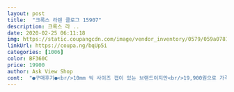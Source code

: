 ```yaml
---
layout: post 
title:  "크록스 라렌 클로그 15907" 
description: 크록스 라 ..
date: 2020-02-25 06:11:18 
img: https://static.coupangcdn.com/image/vendor_inventory/0579/059a078123cda40e20b9e9d14ef15c3317e69e55c7f59d2a12f31d07d1b5.jpg 
linkUrl: https://coupa.ng/bqUp5i 
categories: [1006] 
color: BF360C 
price: 19900 
author: Ask View Shop 
cont:  "●구매후기●<br/>10mm 씩 사이즈 갭이 있는 브랜드이지만<br/>19,900원으로 가격변동이 꽤 있는편입니다.<br/><br/>[ * 저만의 생각이 담긴 주관적 후기이다보니<br/>ㅎㅎㅎㅎㅎㅎㅎㅎㅎ<br/>가격이 낮았으면 몇개 더 구입하고싶었는데<br/>가장 상단에 있는 후기나 좋은글만 보고 구매하기보다는<br/>고민많았는데 오히려 많이 컸을듯합니다.<br/><br/>관절이나 발바닥 통증은 절반 이상 감소했어요^^<br/>그 사이 가격이 4천원이나 올랐어요.<br/><br/>그래도 조금 큰 감이 있어 스머펫같아요 ㅎㅎ<br/>그래서 240이 좋지만 그럼 또 발볼이 안맞고.<br/><br/>그러니 상품평 이거저거 많이 읽어보셔서<br/>근데 이 제품은 240 딱 맞게 주문해서 신었는데<br/>너무도 편하고 좋은 샌들이네요.<br/><br/>딛었을때 기대한 만큼 푹신하거나 관절에 오던 무리가 전혀 느껴지지 않는다던가, 족저근막염 통증을 못느낀다거나 하지않구요<br/>몇일 있다가 재구매해야겠네요 ㅠㅠ<br/>바야클로그와 라렌클로그 둘 다 발이 들어가는 입구의 발등 부분은 높게 나와서 문제가 되지 않았고 발볼도 둘 다 넓게 나온 편이지만, 발 안쪽 움푹 들어간 부분 있잖아요(평발이 아니라면 들어가있는 부분), 그 부분이 바야클로그는 일직선의 느낌이라면 라렌클로그는 들어갔다가 나오는 입체적인 느낌? 그래서, 바야클로그는 230은 입구부분에서 불편하고 240은 앞뒤로 조금 크지만 옆은 낑기는 느낌 없이(펑퍼짐하게) 편하게 신을 수 있었습니다.<br/> 하지만 말했듯이, 큽니다.<br/> 라렌클로그는 특유의 입체적 구조때문에 오히려 230을 신었을때, 발이 들어가는 입구의 안쪽옆면 커브가 발의 움푹 들어간 곳의 커브와 맞으면서 잘 잡아주어, 편안함과 견고함(이격 없이)을 동시에 느꼈습니다.<br/> 240은 발과 신발의 커브의 위치가 맞지 않아, 입구 부분에서 불편했습니다.<br/><br/>발뚱뚱이에게 잘 맞아요.<br/><br/>발볼이 넓어보여 정사이즈로 주문했더니<br/>발볼이 넓어서 딱 잘 맞더라고요.<br/><br/>발볼이 넓어서 발 뚱뚱이들에겐<br/>발볼이넓은게 필요해 고민하다<br/>발이 작아 245를 신으면 앞쪽이 많이 남거든요.<br/><br/>발이 편하려면 한 사이즈 업을 해라<br/>별점 한개(나쁨) 혹은 두개(별로)도 찾아보면<br/>별점은 굳이 빼지않았습니다!!<br/>사이즈 업 안 해도 편하기만 하더라라는 두 의견 사이에서 고민했는데<br/>상품평 페이지 우측 스마트필터를 통해<br/>신었을때 발의 앞 뒤 여유를 봤을때<br/>실내화가 필요했는데<br/>아님 적당히 편하고 적당히 사이즈도 잘 맞았음 하신다면 한 사이즈 적게 가시고요^^<br/>운동화235(조금 작은 듯 하나 발 커보이는게 싫어서 그냥 신다 꼭 운동화 발 볼이 넓어지는) 를 신고요<br/>이 번에 크록스 제품은 240 W7 을 주문했어요<br/>이 제품은 의료,통증재활 제품이 아니기 때문에<br/>입구부분이 좌우위로 아주 조금씩만 넓으면 어떨까 하는 생각이 들지만, 현재로선 크록스 라인 중에서 저한테 제일 맞는 모델인 것 같습니다.<br/><br/>자칫 한쪽으로 기울수있어요.<br/> 별점 후기 확인하실때<br/>재구매하려고 보니 현재 (8/26)판매가격이<br/>저는 (8/22) 15,900원에 구매했고<br/>저는 평소 구두235(미세하게 크지만 230은 못신는 사이즈)<br/>저처럼 발이 조금이라도 불편한 걸 못견디시고 통증이 있으신 분들은 240 W7 사이즈 추천 드려요!!<br/>제 발 사이즈가 235입니다.<br/> 발볼은 넓은편입니다.<br/> 바야클로그와 라렌클로그 둘 중에서 고민했는데, 크록스는 5사이즈 단위가 안나와서 230과 240중에서 골라야 했습니다.<br/><br/>제가 워낙 불편하고 아픈 상황이고<br/>제품 구매시 더 도움되더라고요.<br/><br/>족저근막염이 의심되어서 구매하게 되었어요<br/>지면에 발이 닿아 눌렸을때 발의 측면,발등이 쉽사리 닿지않아 좋구요<br/>참고되시길 바라는 마음에 적어봅니다 :<br/> -]<br/>참고하시길!<br/>참고하신후 구매하세요!<br/>크록스로 구매했습니다.<br/><br/>평소 발볼때문에 245를 신지만<br/>푹신하진 않지만 딱딱한 바닥보다는 나으며<br/>한 사이즈 작게 샀어도 맞지않아 교환할 일은 없었겠으나<br/>한치수 크게 주문하라고하신분들이 계셔<br/>10mm 씩 사이즈 갭이 있는 브랜드이지만<br/>19,900원으로 가격변동이 꽤 있는편입니다.<br/><br/>[ * 저만의 생각이 담긴 주관적 후기이다보니<br/>ㅎㅎㅎㅎㅎㅎㅎㅎㅎ<br/>가격이 낮았으면 몇개 더 구입하고싶었는데<br/>가장 상단에 있는 후기나 좋은글만 보고 구매하기보다는<br/>고민많았는데 오히려 많이 컸을듯합니다.<br/><br/>관절이나 발바닥 통증은 절반 이상 감소했어요^^<br/>그 사이 가격이 4천원이나 올랐어요.<br/><br/>그래도 조금 큰 감이 있어 스머펫같아요 ㅎㅎ<br/>그래서 240이 좋지만 그럼 또 발볼이 안맞고.<br/><br/>그러니 상품평 이거저거 많이 읽어보셔서<br/>근데 이 제품은 240 딱 맞게 주문해서 신었는데<br/>너무도 편하고 좋은 샌들이네요.<br/><br/>딛었을때 기대한 만큼 푹신하거나 관절에 오던 무리가 전혀 느껴지지 않는다던가, 족저근막염 통증을 못느낀다거나 하지않구요<br/>몇일 있다가 재구매해야겠네요 ㅠㅠ<br/>바야클로그와 라렌클로그 둘 다 발이 들어가는 입구의 발등 부분은 높게 나와서 문제가 되지 않았고 발볼도 둘 다 넓게 나온 편이지만, 발 안쪽 움푹 들어간 부분 있잖아요(평발이 아니라면 들어가있는 부분), 그 부분이 바야클로그는 일직선의 느낌이라면 라렌클로그는 들어갔다가 나오는 입체적인 느낌? 그래서, 바야클로그는 230은 입구부분에서 불편하고 240은 앞뒤로 조금 크지만 옆은 낑기는 느낌 없이(펑퍼짐하게) 편하게 신을 수 있었습니다.<br/> 하지만 말했듯이, 큽니다.<br/> 라렌클로그는 특유의 입체적 구조때문에 오히려 230을 신었을때, 발이 들어가는 입구의 안쪽옆면 커브가 발의 움푹 들어간 곳의 커브와 맞으면서 잘 잡아주어, 편안함과 견고함(이격 없이)을 동시에 느꼈습니다.<br/> 240은 발과 신발의 커브의 위치가 맞지 않아, 입구 부분에서 불편했습니다.<br/><br/>발뚱뚱이에게 잘 맞아요.<br/><br/>발볼이 넓어보여 정사이즈로 주문했더니<br/>발볼이 넓어서 딱 잘 맞더라고요.<br/><br/>발볼이 넓어서 발 뚱뚱이들에겐<br/>발볼이넓은게 필요해 고민하다<br/>발이 작아 245를 신으면 앞쪽이 많이 남거든요.<br/><br/>발이 편하려면 한 사이즈 업을 해라<br/>별점 한개(나쁨) 혹은 두개(별로)도 찾아보면<br/>별점은 굳이 빼지않았습니다!!<br/>사이즈 업 안 해도 편하기만 하더라라는 두 의견 사이에서 고민했는데<br/>상품평 페이지 우측 스마트필터를 통해<br/>신었을때 발의 앞 뒤 여유를 봤을때<br/>실내화가 필요했는데<br/>아님 적당히 편하고 적당히 사이즈도 잘 맞았음 하신다면 한 사이즈 적게 가시고요^^<br/>운동화235(조금 작은 듯 하나 발 커보이는게 싫어서 그냥 신다 꼭 운동화 발 볼이 넓어지는) 를 신고요<br/>이 번에 크록스 제품은 240 W7 을 주문했어요<br/>이 제품은 의료,통증재활 제품이 아니기 때문에<br/>입구부분이 좌우위로 아주 조금씩만 넓으면 어떨까 하는 생각이 들지만, 현재로선 크록스 라인 중에서 저한테 제일 맞는 모델인 것 같습니다.<br/><br/>자칫 한쪽으로 기울수있어요.<br/> 별점 후기 확인하실때<br/>재구매하려고 보니 현재 (8/26)판매가격이<br/>저는 (8/22) 15,900원에 구매했고<br/>저는 평소 구두235(미세하게 크지만 230은 못신는 사이즈)<br/>저처럼 발이 조금이라도 불편한 걸 못견디시고 통증이 있으신 분들은 240 W7 사이즈 추천 드려요!!<br/>제 발 사이즈가 235입니다.<br/> 발볼은 넓은편입니다.<br/> 바야클로그와 라렌클로그 둘 중에서 고민했는데, 크록스는 5사이즈 단위가 안나와서 230과 240중에서 골라야 했습니다.<br/><br/>제가 워낙 불편하고 아픈 상황이고<br/>제품 구매시 더 도움되더라고요.<br/><br/>족저근막염이 의심되어서 구매하게 되었어요<br/>지면에 발이 닿아 눌렸을때 발의 측면,발등이 쉽사리 닿지않아 좋구요<br/>참고되시길 바라는 마음에 적어봅니다 :<br/> -]<br/>참고하시길!<br/>참고하신후 구매하세요!<br/>크록스로 구매했습니다.<br/><br/>평소 발볼때문에 245를 신지만<br/>푹신하진 않지만 딱딱한 바닥보다는 나으며<br/>한 사이즈 작게 샀어도 맞지않아 교환할 일은 없었겠으나<br/>한치수 크게 주문하라고하신분들이 계셔<br/>10mm 씩 사이즈 갭이 있는 브랜드이지만<br/>19,900원으로 가격변동이 꽤 있는편입니다.<br/><br/>[ * 저만의 생각이 담긴 주관적 후기이다보니<br/>ㅎㅎㅎㅎㅎㅎㅎㅎㅎ<br/>가격이 낮았으면 몇개 더 구입하고싶었는데<br/>가장 상단에 있는 후기나 좋은글만 보고 구매하기보다는<br/>고민많았는데 오히려 많이 컸을듯합니다.<br/><br/>관절이나 발바닥 통증은 절반 이상 감소했어요^^<br/>그 사이 가격이 4천원이나 올랐어요.<br/><br/>그래도 조금 큰 감이 있어 스머펫같아요 ㅎㅎ<br/>그래서 240이 좋지만 그럼 또 발볼이 안맞고.<br/><br/>그러니 상품평 이거저거 많이 읽어보셔서<br/>근데 이 제품은 240 딱 맞게 주문해서 신었는데<br/>너무도 편하고 좋은 샌들이네요.<br/><br/>딛었을때 기대한 만큼 푹신하거나 관절에 오던 무리가 전혀 느껴지지 않는다던가, 족저근막염 통증을 못느낀다거나 하지않구요<br/>몇일 있다가 재구매해야겠네요 ㅠㅠ<br/>바야클로그와 라렌클로그 둘 다 발이 들어가는 입구의 발등 부분은 높게 나와서 문제가 되지 않았고 발볼도 둘 다 넓게 나온 편이지만, 발 안쪽 움푹 들어간 부분 있잖아요(평발이 아니라면 들어가있는 부분), 그 부분이 바야클로그는 일직선의 느낌이라면 라렌클로그는 들어갔다가 나오는 입체적인 느낌? 그래서, 바야클로그는 230은 입구부분에서 불편하고 240은 앞뒤로 조금 크지만 옆은 낑기는 느낌 없이(펑퍼짐하게) 편하게 신을 수 있었습니다.<br/> 하지만 말했듯이, 큽니다.<br/> 라렌클로그는 특유의 입체적 구조때문에 오히려 230을 신었을때, 발이 들어가는 입구의 안쪽옆면 커브가 발의 움푹 들어간 곳의 커브와 맞으면서 잘 잡아주어, 편안함과 견고함(이격 없이)을 동시에 느꼈습니다.<br/> 240은 발과 신발의 커브의 위치가 맞지 않아, 입구 부분에서 불편했습니다.<br/><br/>발뚱뚱이에게 잘 맞아요.<br/><br/>발볼이 넓어보여 정사이즈로 주문했더니<br/>발볼이 넓어서 딱 잘 맞더라고요.<br/><br/>발볼이 넓어서 발 뚱뚱이들에겐<br/>발볼이넓은게 필요해 고민하다<br/>발이 작아 245를 신으면 앞쪽이 많이 남거든요.<br/><br/>발이 편하려면 한 사이즈 업을 해라<br/>별점 한개(나쁨) 혹은 두개(별로)도 찾아보면<br/>별점은 굳이 빼지않았습니다!!<br/>사이즈 업 안 해도 편하기만 하더라라는 두 의견 사이에서 고민했는데<br/>상품평 페이지 우측 스마트필터를 통해<br/>신었을때 발의 앞 뒤 여유를 봤을때<br/>실내화가 필요했는데<br/>아님 적당히 편하고 적당히 사이즈도 잘 맞았음 하신다면 한 사이즈 적게 가시고요^^<br/>운동화235(조금 작은 듯 하나 발 커보이는게 싫어서 그냥 신다 꼭 운동화 발 볼이 넓어지는) 를 신고요<br/>이 번에 크록스 제품은 240 W7 을 주문했어요<br/>이 제품은 의료,통증재활 제품이 아니기 때문에<br/>입구부분이 좌우위로 아주 조금씩만 넓으면 어떨까 하는 생각이 들지만, 현재로선 크록스 라인 중에서 저한테 제일 맞는 모델인 것 같습니다.<br/><br/>자칫 한쪽으로 기울수있어요.<br/> 별점 후기 확인하실때<br/>재구매하려고 보니 현재 (8/26)판매가격이<br/>저는 (8/22) 15,900원에 구매했고<br/>저는 평소 구두235(미세하게 크지만 230은 못신는 사이즈)<br/>저처럼 발이 조금이라도 불편한 걸 못견디시고 통증이 있으신 분들은 240 W7 사이즈 추천 드려요!!<br/>제 발 사이즈가 235입니다.<br/> 발볼은 넓은편입니다.<br/> 바야클로그와 라렌클로그 둘 중에서 고민했는데, 크록스는 5사이즈 단위가 안나와서 230과 240중에서 골라야 했습니다.<br/><br/>제가 워낙 불편하고 아픈 상황이고<br/>제품 구매시 더 도움되더라고요.<br/><br/>족저근막염이 의심되어서 구매하게 되었어요<br/>지면에 발이 닿아 눌렸을때 발의 측면,발등이 쉽사리 닿지않아 좋구요<br/>참고되시길 바라는 마음에 적어봅니다 :<br/> -]<br/>참고하시길!<br/>참고하신후 구매하세요!<br/>크록스로 구매했습니다.<br/><br/>평소 발볼때문에 245를 신지만<br/>푹신하진 않지만 딱딱한 바닥보다는 나으며<br/>한 사이즈 작게 샀어도 맞지않아 교환할 일은 없었겠으나<br/>한치수 크게 주문하라고하신분들이 계셔<br/>" 
---
```

